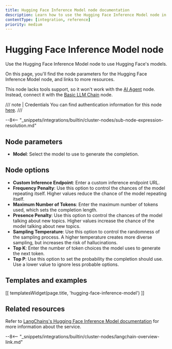 ```yaml
---
title: Hugging Face Inference Model node documentation
description: Learn how to use the Hugging Face Inference Model node in n8n. Follow technical documentation to integrate Hugging Face Inference Model node into your workflows.
contentType: [integration, reference]
priority: medium
---
```


# Hugging Face Inference Model node

Use the Hugging Face Inference Model node to use Hugging Face's models.

On this page, you'll find the node parameters for the Hugging Face Inference Model node, and links to more resources.

This node lacks tools support, so it won't work with the [AI Agent](/integrations/builtin/cluster-nodes/root-nodes/n8n-nodes-langchain.agent/index.md) node. Instead, connect it with the [Basic LLM Chain](/integrations/builtin/cluster-nodes/root-nodes/n8n-nodes-langchain.chainllm.md) node.

/// note | Credentials
You can find authentication information for this node [here](/integrations/builtin/credentials/huggingface.md).
///

--8<-- "_snippets/integrations/builtin/cluster-nodes/sub-node-expression-resolution.md"

## Node parameters

* **Model**: Select the model to use to generate the completion.

## Node options

* **Custom Inference Endpoint**: Enter a custom inference endpoint URL.
* **Frequency Penalty**: Use this option to control the chances of the model repeating itself. Higher values reduce the chance of the model repeating itself.
* **Maximum Number of Tokens**: Enter the maximum number of tokens used, which sets the completion length.
* **Presence Penalty**: Use this option to control the chances of the model talking about new topics. Higher values increase the chance of the model talking about new topics.
* **Sampling Temperature**: Use this option to control the randomness of the sampling process. A higher temperature creates more diverse sampling, but increases the risk of hallucinations.
* **Top K**: Enter the number of token choices the model uses to generate the next token.
* **Top P**: Use this option to set the probability the completion should use. Use a lower value to ignore less probable options.

## Templates and examples

<!-- see https://www.notion.so/n8n/Pull-in-templates-for-the-integrations-pages-37c716837b804d30a33b47475f6e3780 -->
[[ templatesWidget(page.title, 'hugging-face-inference-model') ]]

## Related resources

Refer to [LangChains's Hugging Face Inference Model documentation](https://js.langchain.com/docs/integrations/llms/huggingface_inference/) for more information about the service.

--8<-- "_snippets/integrations/builtin/cluster-nodes/langchain-overview-link.md"

